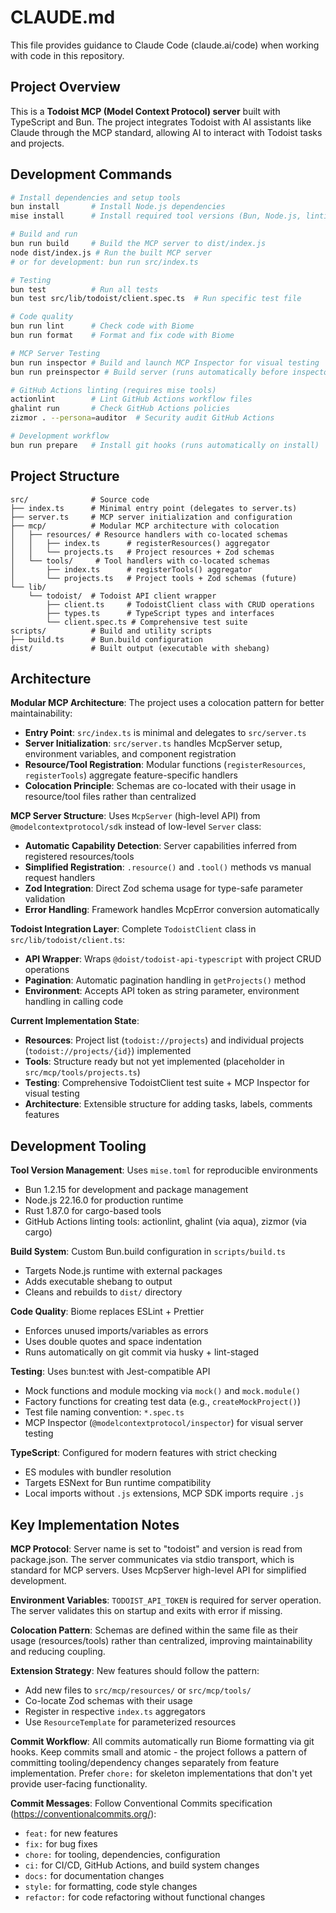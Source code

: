 # CLAUDE.md

This file provides guidance to Claude Code (claude.ai/code) when working with code in this repository.

## Project Overview

This is a **Todoist MCP (Model Context Protocol) server** built with TypeScript and Bun. The project integrates Todoist with AI assistants like Claude through the MCP standard, allowing AI to interact with Todoist tasks and projects.

## Development Commands

```bash
# Install dependencies and setup tools
bun install       # Install Node.js dependencies
mise install      # Install required tool versions (Bun, Node.js, linting tools)

# Build and run
bun run build     # Build the MCP server to dist/index.js
node dist/index.js # Run the built MCP server
# or for development: bun run src/index.ts

# Testing
bun test          # Run all tests
bun test src/lib/todoist/client.spec.ts  # Run specific test file

# Code quality
bun run lint      # Check code with Biome
bun run format    # Format and fix code with Biome

# MCP Server Testing
bun run inspector # Build and launch MCP Inspector for visual testing
bun run preinspector # Build server (runs automatically before inspector)

# GitHub Actions linting (requires mise tools)
actionlint        # Lint GitHub Actions workflow files
ghalint run       # Check GitHub Actions policies
zizmor . --persona=auditor  # Security audit GitHub Actions

# Development workflow
bun run prepare   # Install git hooks (runs automatically on install)
```

## Project Structure

```
src/              # Source code
├── index.ts      # Minimal entry point (delegates to server.ts)
├── server.ts     # MCP server initialization and configuration
├── mcp/          # Modular MCP architecture with colocation
│   ├── resources/ # Resource handlers with co-located schemas
│   │   ├── index.ts      # registerResources() aggregator
│   │   └── projects.ts   # Project resources + Zod schemas
│   └── tools/     # Tool handlers with co-located schemas  
│       ├── index.ts      # registerTools() aggregator
│       └── projects.ts   # Project tools + Zod schemas (future)
└── lib/
    └── todoist/  # Todoist API client wrapper
        ├── client.ts     # TodoistClient class with CRUD operations
        ├── types.ts      # TypeScript types and interfaces
        └── client.spec.ts # Comprehensive test suite
scripts/          # Build and utility scripts
├── build.ts      # Bun.build configuration
dist/             # Built output (executable with shebang)
```

## Architecture

**Modular MCP Architecture**: The project uses a colocation pattern for better maintainability:

- **Entry Point**: `src/index.ts` is minimal and delegates to `src/server.ts`
- **Server Initialization**: `src/server.ts` handles McpServer setup, environment variables, and component registration
- **Resource/Tool Registration**: Modular functions (`registerResources`, `registerTools`) aggregate feature-specific handlers
- **Colocation Principle**: Schemas are co-located with their usage in resource/tool files rather than centralized

**MCP Server Structure**: Uses `McpServer` (high-level API) from `@modelcontextprotocol/sdk` instead of low-level `Server` class:

- **Automatic Capability Detection**: Server capabilities inferred from registered resources/tools
- **Simplified Registration**: `.resource()` and `.tool()` methods vs manual request handlers
- **Zod Integration**: Direct Zod schema usage for type-safe parameter validation
- **Error Handling**: Framework handles McpError conversion automatically

**Todoist Integration Layer**: Complete `TodoistClient` class in `src/lib/todoist/client.ts`:

- **API Wrapper**: Wraps `@doist/todoist-api-typescript` with project CRUD operations
- **Pagination**: Automatic pagination handling in `getProjects()` method  
- **Environment**: Accepts API token as string parameter, environment handling in calling code

**Current Implementation State**: 
- **Resources**: Project list (`todoist://projects`) and individual projects (`todoist://projects/{id}`) implemented
- **Tools**: Structure ready but not yet implemented (placeholder in `src/mcp/tools/projects.ts`)
- **Testing**: Comprehensive TodoistClient test suite + MCP Inspector for visual testing
- **Architecture**: Extensible structure for adding tasks, labels, comments features

## Development Tooling

**Tool Version Management**: Uses `mise.toml` for reproducible environments
- Bun 1.2.15 for development and package management  
- Node.js 22.16.0 for production runtime
- Rust 1.87.0 for cargo-based tools
- GitHub Actions linting tools: actionlint, ghalint (via aqua), zizmor (via cargo)

**Build System**: Custom Bun.build configuration in `scripts/build.ts`
- Targets Node.js runtime with external packages
- Adds executable shebang to output
- Cleans and rebuilds to `dist/` directory

**Code Quality**: Biome replaces ESLint + Prettier
- Enforces unused imports/variables as errors
- Uses double quotes and space indentation
- Runs automatically on git commit via husky + lint-staged

**Testing**: Uses bun:test with Jest-compatible API
- Mock functions and module mocking via `mock()` and `mock.module()`
- Factory functions for creating test data (e.g., `createMockProject()`)
- Test file naming convention: `*.spec.ts`
- MCP Inspector (`@modelcontextprotocol/inspector`) for visual server testing

**TypeScript**: Configured for modern features with strict checking
- ES modules with bundler resolution
- Targets ESNext for Bun runtime compatibility
- Local imports without `.js` extensions, MCP SDK imports require `.js`

## Key Implementation Notes

**MCP Protocol**: Server name is set to "todoist" and version is read from package.json. The server communicates via stdio transport, which is standard for MCP servers. Uses McpServer high-level API for simplified development.

**Environment Variables**: `TODOIST_API_TOKEN` is required for server operation. The server validates this on startup and exits with error if missing.

**Colocation Pattern**: Schemas are defined within the same file as their usage (resources/tools) rather than centralized, improving maintainability and reducing coupling.

**Extension Strategy**: New features should follow the pattern:
- Add new files to `src/mcp/resources/` or `src/mcp/tools/` 
- Co-locate Zod schemas with their usage
- Register in respective `index.ts` aggregators
- Use `ResourceTemplate` for parameterized resources

**Commit Workflow**: All commits automatically run Biome formatting via git hooks. Keep commits small and atomic - the project follows a pattern of committing tooling/dependency changes separately from feature implementation. Prefer `chore:` for skeleton implementations that don't yet provide user-facing functionality.

**Commit Messages**: Follow Conventional Commits specification (https://conventionalcommits.org/):
- `feat:` for new features
- `fix:` for bug fixes
- `chore:` for tooling, dependencies, configuration
- `ci:` for CI/CD, GitHub Actions, and build system changes
- `docs:` for documentation changes
- `style:` for formatting, code style changes
- `refactor:` for code refactoring without functional changes